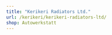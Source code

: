 ```yaml
---
title: "Kerikeri Radiators Ltd."
url: /kerikeri/kerikeri-radiators-ltd/
shop: Autowerkstatt
---
```

